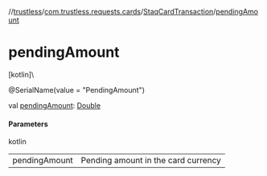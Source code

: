 //[trustless](../../../index.md)/[com.trustless.requests.cards](../index.md)/[StaqCardTransaction](index.md)/[pendingAmount](pending-amount.md)

# pendingAmount

[kotlin]\

@SerialName(value = &quot;PendingAmount&quot;)

val [pendingAmount](pending-amount.md): [Double](https://kotlinlang.org/api/latest/jvm/stdlib/kotlin/-double/index.html)

#### Parameters

kotlin

| | |
|---|---|
| pendingAmount | Pending amount in the card currency |
